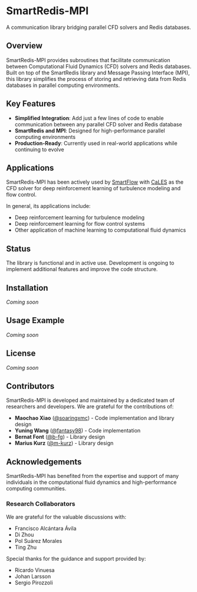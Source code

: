# SmartRedis-MPI

A communication library bridging parallel CFD solvers and Redis databases.

## Overview

SmartRedis-MPI provides subroutines that facilitate communication between Computational Fluid Dynamics (CFD) solvers and Redis databases. Built on top of the SmartRedis library and Message Passing Interface (MPI), this library simplifies the process of storing and retrieving data from Redis databases in parallel computing environments.

## Key Features

- **Simplified Integration**: Add just a few lines of code to enable communication between any parallel CFD solver and Redis database
- **SmartRedis and MPI**: Designed for high-performance parallel computing environments
- **Production-Ready**: Currently used in real-world applications while continuing to evolve

## Applications

SmartRedis-MPI has been actively used by [SmartFlow](https://github.com/soaringxmc/SmartFlow) with [CaLES](https://github.com/soaringxmc/CaLES) as the CFD solver for deep reinforcement learning of turbulence modeling and flow control. 

In general, its applications include:

- Deep reinforcement learning for turbulence modeling
- Deep reinforcement learning for flow control systems
- Other application of machine learning to computational fluid dynamics


## Status

The library is functional and in active use. Development is ongoing to implement additional features and improve the code structure.

## Installation

*Coming soon*

## Usage Example

*Coming soon*

## License

*Coming soon*

## Contributors
SmartRedis-MPI is developed and maintained by a dedicated team of researchers and developers. We are grateful for the contributions of:

- **Maochao Xiao** ([@soaringxmc](https://github.com/soaringxmc)) - Code implementation and library design
- **Yuning Wang** ([@fantasy98](https://github.com/Fantasy98)) - Code implementation
- **Bernat Font** ([@b-fg](https://github.com/b-fg)) - Library design
- **Marius Kurz** ([@m-kurz](https://github.com/m-kurz)) - Library design

## Acknowledgements

SmartRedis-MPI has benefited from the expertise and support of many individuals in the computational fluid dynamics and high-performance computing communities.

### Research Collaborators
We are grateful for the valuable discussions with:
- Francisco Alcántara Ávila
- Di Zhou
- Pol Suárez Morales
- Ting Zhu

Special thanks for the guidance and support provided by:
- Ricardo Vinuesa
- Johan Larsson
- Sergio Pirozzoli
